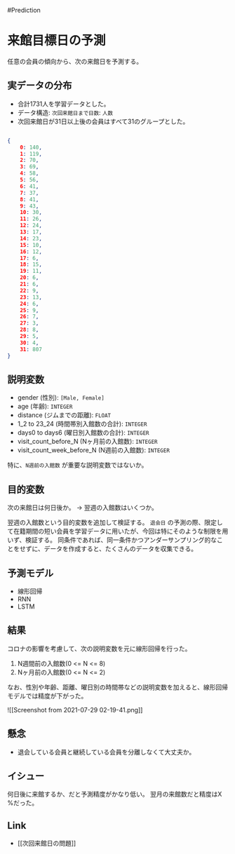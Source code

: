 #Prediction

#   来館目標日の予測

任意の会員の傾向から、次の来館日を予測する。

## 実データの分布

- 合計1731人を学習データとした。
- データ構造: `次回来館日まで日数`: `人数`
- 次回来館日が31日以上後の会員はすべて31のグループとした。

```json

{
	0: 140,
	1: 119,
 	2: 70,
	3: 69,
	4: 58,
	5: 56,
	6: 41,
	7: 37,
	8: 41,
	9: 43,
	10: 30,
	11: 26,
	12: 24,
	13: 17,
	14: 23,
	15: 10,
	16: 12,
	17: 6,
	18: 15,
	19: 11,
	20: 6,
	21: 6,
	22: 9,
	23: 13,
	24: 6,
	25: 9,
	26: 7,
	27: 3,
	28: 8,
	29: 5,
	30: 4,
	31: 807
}

```

## 説明変数

- gender (性別):  `[Male, Female]`
- age (年齢): `INTEGER`
- distance (ジムまでの距離): `FLOAT`
- 1_2 to 23_24 (時間帯別入館数の合計): `INTEGER`
- days0 to days6 (曜日別入館数の合計): `INTEGER`
- visit_count_before_N (Nヶ月前の入館数): `INTEGER`
- visit_count_week_before_N (N週前の入館数): `INTEGER`

特に、`N週前の入館数` が重要な説明変数ではないか。

## 目的変数

次の来館日は何日後か。
-> 翌週の入館数はいくつか。

翌週の入館数という目的変数を追加して検証する。
`退会日` の予測の際、限定して在籍期間の短い会員を学習データに用いたが、今回は特にそのような制限を用いず、検証する。
同条件であれば、同一条件かつアンダーサンプリング的なことをせずに、データを作成すると、たくさんのデータを収集できる。

## 予測モデル

- 線形回帰
- RNN
- LSTM

## 結果

コロナの影響を考慮して、次の説明変数を元に線形回帰を行った。
1. N週間前の入館数(0 <= N <= 8)
2. Nヶ月前の入館数(0 <= N <= 2)

なお、性別や年齢、距離、曜日別の時間帯などの説明変数を加えると、線形回帰モデルでは精度が下がった。

![[Screenshot from 2021-07-29 02-19-41.png]]


## 懸念

- 退会している会員と継続している会員を分離しなくて大丈夫か。

## イシュー

何日後に来館するか、だと予測精度がかなり低い。
翌月の来館数だと精度はX %だった。

## Link

- [[次回来館日の問題]]